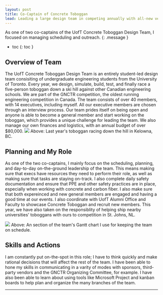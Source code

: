 ```yaml
---
layout: post
title: Co-Captain of Concrete Toboggan
lead: Leading a large design team in competing annually with all-new vehicle.
---
```


As one of two co-captains of the UofT Concrete Toboggan Design Team, I focused on managing scheduling and outreach.
{: .message }

- toc
{: toc }


## Overview of Team
The UofT Concrete Toboggan Design Team is an entirely student-led design team consisiting of undergraduate engineering students from the University of Toronto. Every year, we design, simulate, build, test, and finally race a five-person toboggan down a ski hill against other Canadian engineering schools.
We are part of the GNCTR competition, the oldest running engineering competition in Canada. The team consists of over 40 members, with 14 executives, including myself. All our executive members are chosen through an interview process. Our team prides itself on being open and anyone is able to become a general member and start 
working on the toboggan, which provides a unique challenge for leading the team. We also manage our own finances and logistics, with an annual budget of over $80,000. 
<img src="/assets/posts/tbogoverview.png" />
Above: Last year's toboggan racing down the hill in Kelowna, BC. 

## Planning and My Role
As one of the two co-captains, I mainly focus on the scheduling, planning, and day-to-day on-the-ground leadership of the team. This means making sure that execs have resources they need to perform their role, as well as
making sure that tasks are staying on-track. I also complete daily safety documentation and ensure that PPE and other safety practices are in place, especially when working with concrete and carbon fiber. 
I also make sure that both expereinced and new general members are engaged and having a good time at our events. I also coordinate with UofT Alumni Office and Faculty to showcase Concrete Toboggan and recruit new members.
This year, we have also taken on the responsiblity of helping ship nearby universities' toboggans with ours to competition in St. Johns, NL. 

<img src="/assets/posts/tboggantt.png">
Above: An section of the team's Gantt chart I use for keeping the team on schedule. 

## Skills and Actions
I am constantly put on-the-spot in this role; I have to think quickly and make rational decisions that will affect the rest of the team. I have been able to hone my 
skills in communicating in a varity of modes with sponsors, third-party vendors and the GNCTR Organizing Committee, for example. I have also been able to learn 
about using tools like Microsoft Project and kanban boards to help plan and organize the many branches of the team. 

* * *

